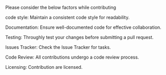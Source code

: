 Please consider the below factors while contributing

code style:
Maintain a consistent code style for readability.

Documentation:
Ensure well-documented code for effective collaboration.

Testing:
Throughly test your changes before submitting a pull request.

Issues Tracker:
Check the Issue Tracker for tasks.

Code Review:
All contributions undergo a code review process.

Licensing:
Contribution are licensed.
